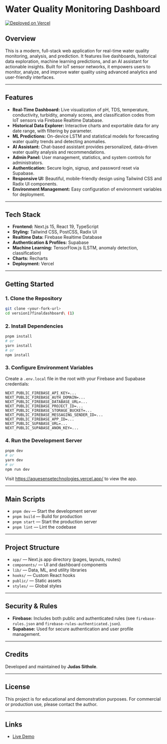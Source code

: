 # Water Quality Monitoring Dashboard

[![Deployed on Vercel](https://img.shields.io/badge/Deployed%20on-Vercel-black?style=for-the-badge&logo=vercel)](https://vercel.com/developingcourses6501s-projects/v0-version17finaldashboard)

## Overview

This is a modern, full-stack web application for real-time water quality monitoring, analysis, and prediction. It features live dashboards, historical data exploration, machine learning predictions, and an AI assistant for actionable insights. Built for IoT sensor networks, it empowers users to monitor, analyze, and improve water quality using advanced analytics and user-friendly interfaces.

---

## Features

- **Real-Time Dashboard:** Live visualization of pH, TDS, temperature, conductivity, turbidity, anomaly scores, and classification codes from IoT sensors via Firebase Realtime Database.
- **Historical Data Explorer:** Interactive charts and exportable data for any date range, with filtering by parameter.
- **ML Predictions:** On-device LSTM and statistical models for forecasting water quality trends and detecting anomalies.
- **AI Assistant:** Chat-based assistant provides personalized, data-driven water quality analysis and recommendations.
- **Admin Panel:** User management, statistics, and system controls for administrators.
- **Authentication:** Secure login, signup, and password reset via Supabase.
- **Responsive UI:** Beautiful, mobile-friendly design using Tailwind CSS and Radix UI components.
- **Environment Management:** Easy configuration of environment variables for deployment.

---

## Tech Stack

- **Frontend:** Next.js 15, React 19, TypeScript
- **Styling:** Tailwind CSS, PostCSS, Radix UI
- **Realtime Data:** Firebase Realtime Database
- **Authentication & Profiles:** Supabase
- **Machine Learning:** TensorFlow.js (LSTM, anomaly detection, classification)
- **Charts:** Recharts
- **Deployment:** Vercel

---

## Getting Started

### 1. Clone the Repository
```bash
git clone <your-fork-url>
cd version17finaldashboard\ (1)
```

### 2. Install Dependencies
```bash
pnpm install
# or
yarn install
# or
npm install
```

### 3. Configure Environment Variables
Create a `.env.local` file in the root with your Firebase and Supabase credentials:

```
NEXT_PUBLIC_FIREBASE_API_KEY=...
NEXT_PUBLIC_FIREBASE_AUTH_DOMAIN=...
NEXT_PUBLIC_FIREBASE_DATABASE_URL=...
NEXT_PUBLIC_FIREBASE_PROJECT_ID=...
NEXT_PUBLIC_FIREBASE_STORAGE_BUCKET=...
NEXT_PUBLIC_FIREBASE_MESSAGING_SENDER_ID=...
NEXT_PUBLIC_FIREBASE_APP_ID=...
NEXT_PUBLIC_SUPABASE_URL=...
NEXT_PUBLIC_SUPABASE_ANON_KEY=...
```

### 4. Run the Development Server
```bash
pnpm dev
# or
yarn dev
# or
npm run dev
```

Visit https://aquesensetechnologies.vercel.app/ to view the app.

---

## Main Scripts
- `pnpm dev` — Start the development server
- `pnpm build` — Build for production
- `pnpm start` — Start the production server
- `pnpm lint` — Lint the codebase

---

## Project Structure
- `app/` — Next.js app directory (pages, layouts, routes)
- `components/` — UI and dashboard components
- `lib/` — Data, ML, and utility libraries
- `hooks/` — Custom React hooks
- `public/` — Static assets
- `styles/` — Global styles

---

## Security & Rules
- **Firebase:** Includes both public and authenticated rules (see `firebase-rules.json` and `firebase-rules-authenticated.json`).
- **Supabase:** Used for secure authentication and user profile management.

---

## Credits

Developed and maintained by **Judas Sithole**.

---

## License

This project is for educational and demonstration purposes. For commercial or production use, please contact the author.

---

## Links
- [Live Demo](https://vercel.com/developingcourses6501s-projects/v0-version17finaldashboard)
